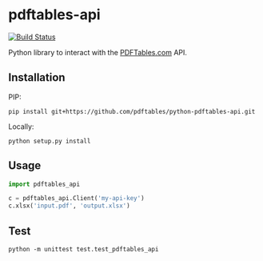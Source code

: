 # pdftables-api

[![Build Status](https://travis-ci.org/pdftables/python-pdftables-api.svg)](https://travis-ci.org/pdftables/python-pdftables-api)

Python library to interact with the
[PDFTables.com](https://pdftables.com/api) API.


## Installation

PIP:

    pip install git+https://github.com/pdftables/python-pdftables-api.git

Locally:

    python setup.py install


## Usage

```py
import pdftables_api

c = pdftables_api.Client('my-api-key')
c.xlsx('input.pdf', 'output.xlsx')
```


## Test

    python -m unittest test.test_pdftables_api
